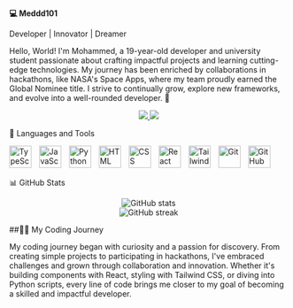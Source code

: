 **💻 Meddd101**

Developer | Innovator | Dreamer

Hello, World! I'm Mohammed, a 19-year-old developer and university student passionate about crafting impactful projects and learning cutting-edge technologies. My journey has been enriched by collaborations in hackathons, like NASA's Space Apps, where my team proudly earned the Global Nominee title. I strive to continually grow, explore new frameworks, and evolve into a well-rounded developer. 🚀

<div>
  
</div>
<div align="center"> 
  <a href="mailto:ouabdrrahmanemohamed@gmail.com">
    <img src="https://img.shields.io/badge/Gmail-333333?style=for-the-badge&logo=gmail&logoColor=red" />
  </a>
  <a href="https://www.linkedin.com/in/mohammed-ouabdrrahmane-598225237/" target="_blank">
    <img src="https://img.shields.io/badge/LinkedIn-0077B5?style=for-the-badge&logo=linkedin&logoColor=white" target="_blank" />
  </a>
</div>
   </p>


🧰 Languages and Tools

<div> <img alt="TypeScript" width="40px" style="padding-right:10px;" src="https://cdn.jsdelivr.net/gh/devicons/devicon/icons/typescript/typescript-plain.svg" /> <img alt="JavaScript" width="40px" style="padding-right:10px;" src="https://cdn.jsdelivr.net/gh/devicons/devicon/icons/javascript/javascript-plain.svg" /> <img alt="Python" width="40px" style="padding-right:10px;" src="https://cdn.jsdelivr.net/gh/devicons/devicon/icons/python/python-plain.svg" /> <img alt="HTML" width="40px" style="padding-right:10px;" src="https://cdn.jsdelivr.net/gh/devicons/devicon/icons/html5/html5-plain.svg" /> <img alt="CSS" width="40px" style="padding-right:10px;" src="https://cdn.jsdelivr.net/gh/devicons/devicon/icons/css3/css3-plain.svg" /> <img alt="React" width="40px" style="padding-right:10px;" src="https://cdn.jsdelivr.net/gh/devicons/devicon/icons/react/react-original.svg" /> <img alt="Tailwind CSS" width="40px" style="padding-right:10px;" src="https://cdn.jsdelivr.net/gh/devicons/devicon/icons/tailwindcss/tailwindcss-plain.svg" /> <img alt="Git" width="40px" style="padding-right:10px;" src="https://cdn.jsdelivr.net/gh/devicons/devicon/icons/git/git-original.svg" /> <img alt="GitHub" width="40px" style="padding-right:10px;" src="https://cdn.jsdelivr.net/gh/devicons/devicon/icons/github/github-original.svg" /> </div>


📊 GitHub Stats

<div align="center"> <img src="https://github-readme-stats.vercel.app/api?username=Meddd01&show_icons=true&theme=gruvbox" alt="GitHub stats" /> <br /> <img src="https://streak-stats.demolab.com?user=Meddd01&theme=gruvbox&border_radius=4.5" alt="GitHub streak" /> </div>

##👨‍💻 My Coding Journey

My coding journey began with curiosity and a passion for discovery. From creating simple projects to participating in hackathons, I've embraced challenges and grown through collaboration and innovation. Whether it's building components with React, styling with Tailwind CSS, or diving into Python scripts, every line of code brings me closer to my goal of becoming a skilled and impactful developer.

